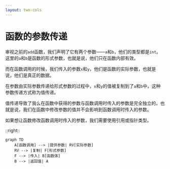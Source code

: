 ```yaml
---
layout: two-cols
---
```


# 函数的参数传递

审视之前的`add`函数，我们声明了它有两个参数——`a`和`b`，他们的类型都是`int`。这里的`a`和`b`是函数的形式参数，也就是说，他们只在函数内部有效。

而在函数调用的时候，我们传入的参数`x`和`y`，他们是函数的实际参数，也就是说，他们是真正的数据。

在参数由实际参数传递给形式参数的过程中，`x`和`y`的值被复制到了`a`和`b`中，这种参数传递方式称为值传递。

值传递导致了我么在函数中获得的参数与函数调用时传入的参数是完全独立的，也就是说，我们在函数中修改参数的值并不会影响到函数调用时传入的参数。

如果想让函数修改函数调用时传入的参数，我们需要使用引用或指针类型。

::right::

<div class="flex flex-col items-center">

```mermaid
graph TD
    A[函数调用] --> |提供参数| RV[实际参数]
    RV --> |复制| F[形式参数]
    F --> |传入| B[函数体]
    B --> |返回值| A
```

</div>